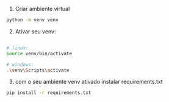 1. Criar ambiente virtual
```bash
python -m venv venv
```

2. Ativar seu venv:
```bash

# linux:
source venv/bin/activate

# windows:
.\venv\Scripts\activate
```

3. com o seu ambiente venv ativado
instalar requirements.txt
```bash
pip install -r requirements.txt
```
